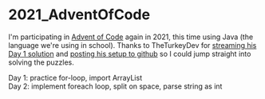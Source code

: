 # 2021_AdventOfCode

I'm participating in [Advent of Code](https://adventofcode.com/2021/about) again in 2021, this time using Java (the language we're using in school). Thanks to TheTurkeyDev for [streaming his Day 1 solution](https://www.youtube.com/watch?v=Gd95nb8pA6E) and [posting his setup to github](https://github.com/TheTurkeyDev/Advent-of-Code-2021) so I could jump straight into solving the puzzles.

Day 1: practice for-loop, import ArrayList  
Day 2: implement foreach loop, split on space, parse string as int  
